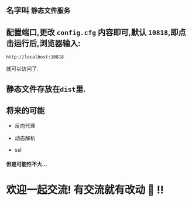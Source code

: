 ## 名字叫 `静态文件服务`

## 配置端口,更改 `config.cfg` 内容即可,默认 `10818`,即点击运行后,浏览器输入:

    http://localhost:10818

就可以访问了. 

## 静态文件存放在`dist`里.

## 将来的可能

* 反向代理

* 动态解析

* ssl

#### 但是可能性不大...

# 欢迎一起交流! 有交流就有改动 🍻 !!
